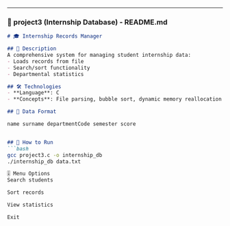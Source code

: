 
---

### **📂 project3 (Internship Database) - README.md**
```markdown
# 🎓 Internship Records Manager

## 📝 Description
A comprehensive system for managing student internship data:
- Loads records from file
- Search/sort functionality
- Departmental statistics

## 🛠 Technologies
- **Language**: C
- **Concepts**: File parsing, bubble sort, dynamic memory reallocation

## 📂 Data Format

name surname departmentCode semester score


## 🚀 How to Run
```bash
gcc project3.c -o internship_db
./internship_db data.txt

🎚️ Menu Options
Search students

Sort records

View statistics

Exit
